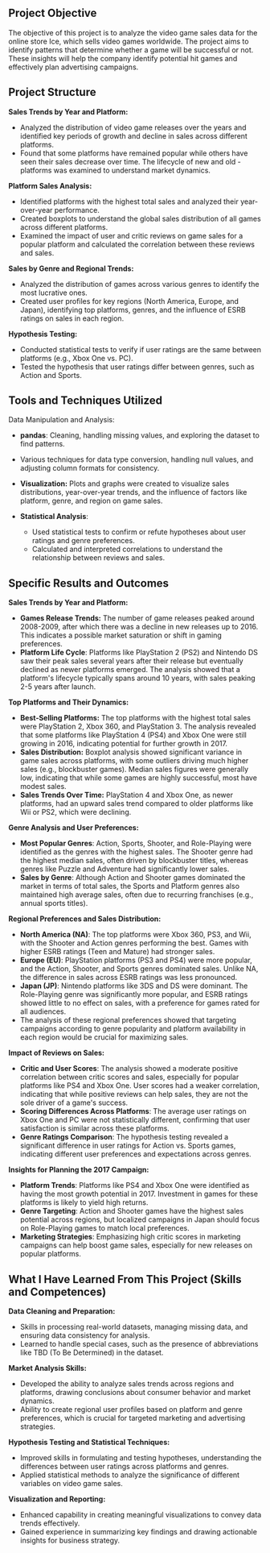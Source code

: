 ## Project Objective

The objective of this project is to analyze the video game sales data for the online store Ice, which sells video games worldwide. The project aims to identify patterns that determine whether a game will be successful or not. These insights will help the company identify potential hit games and effectively plan advertising campaigns.

## Project Structure

**Sales Trends by Year and Platform:**

- Analyzed the distribution of video game releases over the years and identified key periods of growth and decline in sales across different platforms.
- Found that some platforms have remained popular while others have seen their sales decrease over time. The lifecycle of new and old - platforms was examined to understand market dynamics.

**Platform Sales Analysis:**
- Identified platforms with the highest total sales and analyzed their year-over-year performance.
- Created boxplots to understand the global sales distribution of all games across different platforms.
- Examined the impact of user and critic reviews on game sales for a popular platform and calculated the correlation between these reviews and sales.

**Sales by Genre and Regional Trends:**
- Analyzed the distribution of games across various genres to identify the most lucrative ones.
- Created user profiles for key regions (North America, Europe, and Japan), identifying top platforms, genres, and the influence of ESRB ratings on sales in each region.

**Hypothesis Testing:**
- Conducted statistical tests to verify if user ratings are the same between platforms (e.g., Xbox One vs. PC).
- Tested the hypothesis that user ratings differ between genres, such as Action and Sports.


## Tools and Techniques Utilized
Data Manipulation and Analysis:

- **pandas**: Cleaning, handling missing values, and exploring the dataset to find patterns.
- Various techniques for data type conversion, handling null values, and adjusting column formats for consistency.

- **Visualization:** Plots and graphs were created to visualize sales distributions, year-over-year trends, and the influence of factors like platform, genre, and region on game sales.

- **Statistical Analysis**:
  - Used statistical tests to confirm or refute hypotheses about user ratings and genre preferences.
  - Calculated and interpreted correlations to understand the relationship between reviews and sales.

## Specific Results and Outcomes

**Sales Trends by Year and Platform:**
- **Games Release Trends:** The number of game releases peaked around 2008-2009, after which there was a decline in new releases up to 2016. This indicates a possible market saturation or shift in gaming preferences.
- **Platform Life Cycle**: Platforms like PlayStation 2 (PS2) and Nintendo DS saw their peak sales several years after their release but eventually declined as newer platforms emerged. The analysis showed that a platform's lifecycle typically spans around 10 years, with sales peaking 2-5 years after launch.

**Top Platforms and Their Dynamics:**
- **Best-Selling Platforms:** The top platforms with the highest total sales were PlayStation 2, Xbox 360, and PlayStation 3. The analysis revealed that some platforms like PlayStation 4 (PS4) and Xbox One were still growing in 2016, indicating potential for further growth in 2017.
- **Sales Distribution:** Boxplot analysis showed significant variance in game sales across platforms, with some outliers driving much higher sales (e.g., blockbuster games). Median sales figures were generally low, indicating that while some games are highly successful, most have modest sales.
- **Sales Trends Over Time:** PlayStation 4 and Xbox One, as newer platforms, had an upward sales trend compared to older platforms like Wii or PS2, which were declining.

**Genre Analysis and User Preferences:**
- **Most Popular Genres**: Action, Sports, Shooter, and Role-Playing were identified as the genres with the highest sales. The Shooter genre had the highest median sales, often driven by blockbuster titles, whereas genres like Puzzle and Adventure had significantly lower sales.
- **Sales by Genre**: Although Action and Shooter games dominated the market in terms of total sales, the Sports and Platform genres also maintained high average sales, often due to recurring franchises (e.g., annual sports titles).

**Regional Preferences and Sales Distribution:**
- **North America (NA)**: The top platforms were Xbox 360, PS3, and Wii, with the Shooter and Action genres performing the best. Games with higher ESRB ratings (Teen and Mature) had stronger sales.
- **Europe (EU)**: PlayStation platforms (PS3 and PS4) were more popular, and the Action, Shooter, and Sports genres dominated sales. Unlike NA, the difference in sales across ESRB ratings was less pronounced.
- **Japan (JP)**: Nintendo platforms like 3DS and DS were dominant. The Role-Playing genre was significantly more popular, and ESRB ratings showed little to no effect on sales, with a preference for games rated for all audiences.
- The analysis of these regional preferences showed that targeting campaigns according to genre popularity and platform availability in each region would be crucial for maximizing sales.

**Impact of Reviews on Sales:**
- **Critic and User Scores**: The analysis showed a moderate positive correlation between critic scores and sales, especially for popular platforms like PS4 and Xbox One. User scores had a weaker correlation, indicating that while positive reviews can help sales, they are not the sole driver of a game's success.
- **Scoring Differences Across Platforms**: The average user ratings on Xbox One and PC were not statistically different, confirming that user satisfaction is similar across these platforms.
- **Genre Ratings Comparison**: The hypothesis testing revealed a significant difference in user ratings for Action vs. Sports games, indicating different user preferences and expectations across genres.

**Insights for Planning the 2017 Campaign:**
- **Platform Trends**: Platforms like PS4 and Xbox One were identified as having the most growth potential in 2017. Investment in games for these platforms is likely to yield high returns.
- **Genre Targeting**: Action and Shooter games have the highest sales potential across regions, but localized campaigns in Japan should focus on Role-Playing games to match local preferences.
- **Marketing Strategies**: Emphasizing high critic scores in marketing campaigns can help boost game sales, especially for new releases on popular platforms.

## What I Have Learned From This Project (Skills and Competences)

**Data Cleaning and Preparation:**
- Skills in processing real-world datasets, managing missing data, and ensuring data consistency for analysis.
- Learned to handle special cases, such as the presence of abbreviations like TBD (To Be Determined) in the dataset.

**Market Analysis Skills:**
- Developed the ability to analyze sales trends across regions and platforms, drawing conclusions about consumer behavior and market dynamics.
- Ability to create regional user profiles based on platform and genre preferences, which is crucial for targeted marketing and advertising strategies.

**Hypothesis Testing and Statistical Techniques:**
- Improved skills in formulating and testing hypotheses, understanding the differences between user ratings across platforms and genres.
- Applied statistical methods to analyze the significance of different variables on video game sales.

**Visualization and Reporting:**
- Enhanced capability in creating meaningful visualizations to convey data trends effectively.
- Gained experience in summarizing key findings and drawing actionable insights for business strategy.